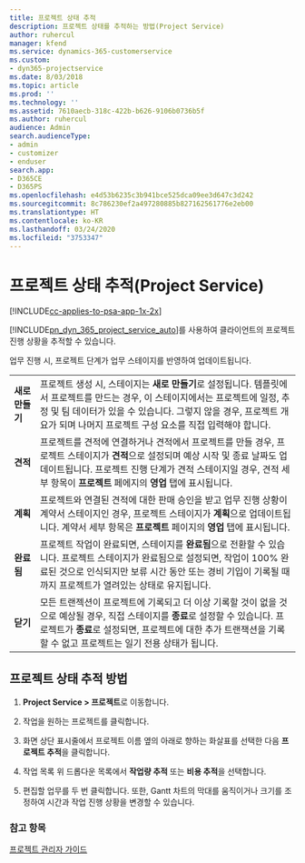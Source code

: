 ```yaml
---
title: 프로젝트 상태 추적
description: 프로젝트 상태를 추적하는 방법(Project Service)
author: ruhercul
manager: kfend
ms.service: dynamics-365-customerservice
ms.custom:
- dyn365-projectservice
ms.date: 8/03/2018
ms.topic: article
ms.prod: ''
ms.technology: ''
ms.assetid: 7610aecb-318c-422b-b626-9106b0736b5f
ms.author: ruhercul
audience: Admin
search.audienceType:
- admin
- customizer
- enduser
search.app:
- D365CE
- D365PS
ms.openlocfilehash: e4d53b6235c3b941bce525dca09ee3d647c3d242
ms.sourcegitcommit: 8c786230ef2a497280885b827162561776e2eb00
ms.translationtype: HT
ms.contentlocale: ko-KR
ms.lasthandoff: 03/24/2020
ms.locfileid: "3753347"
---
```

# <a name="track-a-projects-status-project-service"></a>프로젝트 상태 추적(Project Service) 

[!INCLUDE[cc-applies-to-psa-app-1x-2x](../includes/cc-applies-to-psa-app-1x-2x.md)]

[!INCLUDE[pn_dyn_365_project_service_auto](../includes/pn-dyn-365-project-service-auto.md)]를 사용하여 클라이언트의 프로젝트 진행 상황을 추적할 수 있습니다.  

업무 진행 시, 프로젝트 단계가 업무 스테이지를 반영하여 업데이트됩니다.  


|              |                                                                                                                                                                                                                                                                                                  |
|--------------|--------------------------------------------------------------------------------------------------------------------------------------------------------------------------------------------------------------------------------------------------------------------------------------------------|
|   **새로 만들기**    | 프로젝트 생성 시, 스테이지는 **새로 만들기**로 설정됩니다. 템플릿에서 프로젝트를 만드는 경우, 이 스테이지에서는 프로젝트에 일정, 추정 및 팀 데이터가 있을 수 있습니다. 그렇지 않을 경우, 프로젝트 개요가 되며 나머지 프로젝트 구성 요소를 직접 입력해야 합니다. |
|  **견적**   |      프로젝트를 견적에 연결하거나 견적에서 프로젝트를 만들 경우, 프로젝트 스테이지가 **견적**으로 설정되며 예상 시작 및 종료 날짜도 업데이트됩니다. 프로젝트 진행 단계가 견적 스테이지일 경우, 견적 세부 항목이 **프로젝트** 페에지의 **영업** 탭에 표시됩니다.      |
|   **계획**   |                                     프로젝트와 연결된 견적에 대한 판매 승인을 받고 업무 진행 상황이 계약서 스테이지인 경우, 프로젝트 스테이지가 **계획**으로 업데이트됩니다. 계약서 세부 항목은 **프로젝트** 페이지의 **영업** 탭에 표시됩니다.                                      |
| **완료됨** |                    프로젝트 작업이 완료되면, 스테이지를 **완료됨**으로 전환할 수 있습니다. 프로젝트 스테이지가 완료됨으로 설정되면, 작업이 100% 완료된 것으로 인식되지만 보류 시간 동안 또는 경비 기입이 기록될 때까지 프로젝트가 열려있는 상태로 유지됩니다.                     |
|  **닫기**   |           모든 트랜젝션이 프로젝트에 기록되고 더 이상 기록할 것이 없을 것으로 예상될 경우, 직접 스테이지를 **종료**로 설정할 수 있습니다. 프로젝트가 **종료**로 설정되면, 프로젝트에 대한 추가 트랜잭션을 기록할 수 없고 프로젝트는 일기 전용 상태가 됩니다.           |

## <a name="to-track-a-projects-status"></a>프로젝트 상태 추적 방법  

1.  **Project Service > 프로젝트**로 이동합니다.  

2.  작업을 원하는 프로젝트를 클릭합니다.  

3.  화면 상단 표시줄에서 프로젝트 이름 옆의 아래로 향하는 화살표를 선택한 다음 **프로젝트 추적**을 클릭합니다.  

4.  작업 목록 위 드롭다운 목록에서 **작업량 추적** 또는 **비용 추적**을 선택합니다.  

5.  편집할 업무를 두 번 클릭합니다. 또한, Gantt 차트의 막대를 움직이거나 크기를 조정하여 시간과 작업 진행 상황을 변경할 수 있습니다.  

### <a name="see-also"></a>참고 항목  
 [프로젝트 관리자 가이드](../project-service/project-manager-guide.md)
